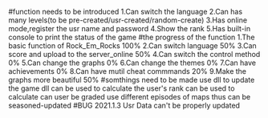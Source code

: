 #function needs to be introduced
1.Can switch the language
2.Can has many levels(to be pre-created/usr-created/random-create)
3.Has online mode,register the usr name and password
4.Show the rank
5.Has built-in console to print the status of the game
#the progress of the function
1.The basic function of Rock_Em_Rocks 100%
2.Can switch language 50%
3.Can score and upload to the server_online 50%
4.Can switch the control method 0%
5.Can change the graphs 0%
6.Can change the themes 0%
7.Can have achievements 0%
8.Can have mutil cheat commmands 20%
9.Make the graphs more beautiful 50%
#somthings need to be made
use dll to update the game
dll can be used to calculate the user's rank
    can be used to calculate can user be graded
use different episodes of maps
thus can be seasoned-updated
#BUG
2021.1.3 Usr Data can't be properly updated
